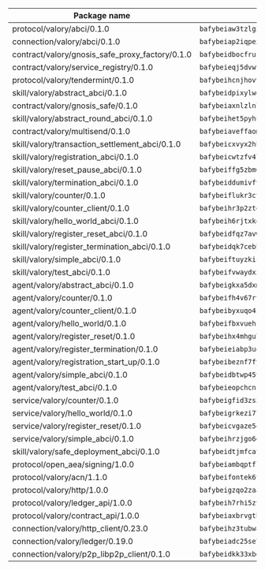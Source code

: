 | Package name                                                  | Package hash                                                  |
| ------------------------------------------------------------- | ------------------------------------------------------------- |
| protocol/valory/abci/0.1.0                                    | `bafybeiaw3tzlg3rkvnn5fcufblktmfwngmxugn4yo7pyjp76zz6aqtqcay` |
| connection/valory/abci/0.1.0                                  | `bafybeiap2iqpexya667merizj6h75267zurbbxhzcijrxu6hdt2wmkrhai` |
| contract/valory/gnosis_safe_proxy_factory/0.1.0               | `bafybeidbocfrust66bagafrzqiniyv2p7kp3i5tgpuiepmuztsnjin2qpe` |
| contract/valory/service_registry/0.1.0                        | `bafybeieqj5dvwttrxigie6kffbhysfjimapbp7zhsgojyukxsjns2dtkny` |
| protocol/valory/tendermint/0.1.0                              | `bafybeihcnjhovvyyfbkuw5sjyfx2lfd4soeocfqzxz54g67333m6nk5gxq` |
| skill/valory/abstract_abci/0.1.0                              | `bafybeidpixylwoisuciygaqnerwfk4wnbropwc2ghvtlmqusqxe6pyz5iu` |
| contract/valory/gnosis_safe/0.1.0                             | `bafybeiaxnlzlnlb34ud6wrsm2el477xnubhpe36gh4pcvmvurfz2uafbve` |
| skill/valory/abstract_round_abci/0.1.0                        | `bafybeihet5pyhnynqrp6b5tmqntfj6izqv4rgouo3osh4ulq47sniksqry` |
| contract/valory/multisend/0.1.0                               | `bafybeiaveffaomsnmsc5hx62o77u7ilma6eipox7m5lrwa56737ektva3i` |
| skill/valory/transaction_settlement_abci/0.1.0                | `bafybeicxvyx2hhfsguld6mags3lewai2wdaecexlznc4himzob3wpcwcbe` |
| skill/valory/registration_abci/0.1.0                          | `bafybeicwtzfv4lwshkceawqop64drgckoc4haruvd7txi2ntv6afdkod5q` |
| skill/valory/reset_pause_abci/0.1.0                           | `bafybeiffg5zbm62ypcfw6pjzorobinotorw3ruqadymbadnncu7ktvue6i` |
| skill/valory/termination_abci/0.1.0                           | `bafybeiddumivfv2xgqtkx4chwmgdjvpagdko2jm65ilq743ulrqntpphfa` |
| skill/valory/counter/0.1.0                                    | `bafybeiflukr3ctanj5sqpvzxtejpk3sbuffmkam2enmle5rqx2huuu4jdy` |
| skill/valory/counter_client/0.1.0                             | `bafybeihr3p2ztqpbgzuo4xi7gwq4hjcc3khibirritnxkajaugshlzxjke` |
| skill/valory/hello_world_abci/0.1.0                           | `bafybeih6rjtxkod3tbdjudutljk5jvsua6mlq377epsfllxlxsoheari2a` |
| skill/valory/register_reset_abci/0.1.0                        | `bafybeidfqz7avwbd3qqlw543rusmnt2qpjk33vys3s5u57osfa2d75y7g4` |
| skill/valory/register_termination_abci/0.1.0                  | `bafybeidqk7cebhx3da2l2ymwsfnhxtedvevajbxg5mwfvct4git2zkrs7a` |
| skill/valory/simple_abci/0.1.0                                | `bafybeiftuyzkicatl7jxjeiidka2v7kspwcbsas3ntjkdbemv26fzmxfwu` |
| skill/valory/test_abci/0.1.0                                  | `bafybeifvwaydxx47awzyc26rf2zjdnfmr4r7336fy3ehtotlnx77jsr4wi` |
| agent/valory/abstract_abci/0.1.0                              | `bafybeigkxa5dxmjqrfhrpxewlgquphqpxlonwknpgcuxdrpva2gaen5g7i` |
| agent/valory/counter/0.1.0                                    | `bafybeifh4v67rt23jh5uyqajqvc7tzxsy7utelf7arux6zhphnv6hjynza` |
| agent/valory/counter_client/0.1.0                             | `bafybeibyxuqo4itomksd6wvr3loblr2ba4jxa4x3wvtgr3rofpl5xueaaa` |
| agent/valory/hello_world/0.1.0                                | `bafybeifbxvuehswo77wcdwwgjtcgtzlgjdhzyvesp3i5jvg7fspcgdzcli` |
| agent/valory/register_reset/0.1.0                             | `bafybeihx4mhgu7bq6l4qscoazso6uap3cy2fqdkks2w6nshm56b3ynx43m` |
| agent/valory/register_termination/0.1.0                       | `bafybeieiabp3uog5otl3j2ixw7z2j3iqof3nf3irybhmkmpylkh35fp6ua` |
| agent/valory/registration_start_up/0.1.0                      | `bafybeibeznf7fysfgihb5f3ottlv5rmp4vriq5zhminpitubmvgj3pyxny` |
| agent/valory/simple_abci/0.1.0                                | `bafybeidbtwp45ti4z6fkufadhfkgslracnhtqmzkcmls7fttc4pwrpqiu4` |
| agent/valory/test_abci/0.1.0                                  | `bafybeieopchcnz5p73vvb7ncgosvzn7dw7cu76j2sfoacrc6jb3nsmi5xq` |
| service/valory/counter/0.1.0                                  | `bafybeigfid3zs3mctvxy7ztxbndz2is542oxcz2hznh4lfvtqimov4dhlu` |
| service/valory/hello_world/0.1.0                              | `bafybeigrkezi7746kmxjvtd4oz7na7u5v3v2frmnswwm4r4skt7qcz7oou` |
| service/valory/register_reset/0.1.0                           | `bafybeicvgaze54lsg6q3evbu6j6hpgi6wr2qe36er254v2cbzsaz456s6m` |
| service/valory/simple_abci/0.1.0                              | `bafybeihrzjgo6daw2a67r5xdhdohbzet6nznqteoh6xnpdjbkmcc6elepa` |
| skill/valory/safe_deployment_abci/0.1.0                       | `bafybeidtjmfcatj5cva3mcpr5xhgksfqvwzcaysbmh6vrb4avdx7cawuwa` |
| protocol/open_aea/signing/1.0.0                               | `bafybeiambqptflge33eemdhis2whik67hjplfnqwieoa6wblzlaf7vuo44` |
| protocol/valory/acn/1.1.0                                     | `bafybeifontek6tvaecatoauiule3j3id6xoktpjubvuqi3h2jkzqg7zh7a` |
| protocol/valory/http/1.0.0                                    | `bafybeigzqo2zaakcjtzzsm6dh4x73v72xg6ctk6muyp5uq5ueb7y34fbxy` |
| protocol/valory/ledger_api/1.0.0                              | `bafybeih7rhi5zvfvwakx5ifgxsz2cfipeecsh7bm3gnudjxtvhrygpcftq` |
| protocol/valory/contract_api/1.0.0                            | `bafybeiaxbrvgtbdrh4lslskuxyp4awyr4whcx3nqq5yrr6vimzsxg5dy64` |
| connection/valory/http_client/0.23.0                          | `bafybeihz3tubwado7j3wlivndzzuj3c6fdsp4ra5r3nqixn3ufawzo3wii` |
| connection/valory/ledger/0.19.0                               | `bafybeiadc25se7dgnn4mufztwpzdono4xsfs45qknzdqyi3gckn6ccuv44` |
| connection/valory/p2p_libp2p_client/0.1.0                     | `bafybeidkk33xbga54szmitk6uwsi3ef56hbbdbuasltqtiyki34hgfpnxa` |
